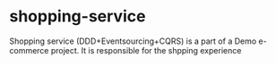 # shopping-service
Shopping service (DDD+Eventsourcing+CQRS) is a part of a Demo e-commerce project. It is responsible for the shpping experience
